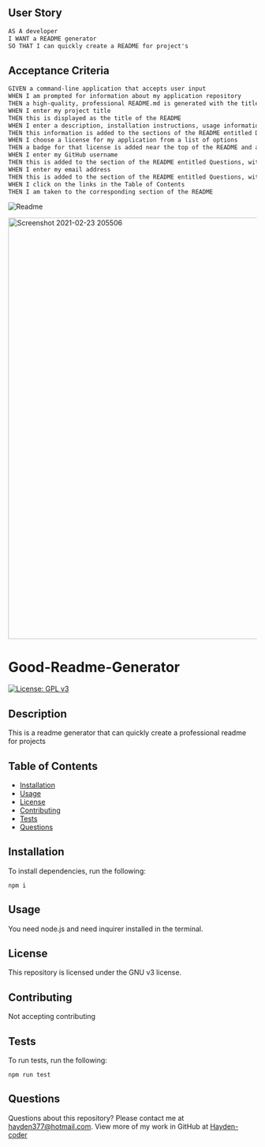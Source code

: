 ## User Story

```md
AS A developer
I WANT a README generator
SO THAT I can quickly create a README for project's
```
## Acceptance Criteria

```md
GIVEN a command-line application that accepts user input
WHEN I am prompted for information about my application repository
THEN a high-quality, professional README.md is generated with the title of my project and sections entitled Description, Table of Contents, Installation, Usage, License, Contributing, Tests, and Questions
WHEN I enter my project title
THEN this is displayed as the title of the README
WHEN I enter a description, installation instructions, usage information, contribution guidelines, and test instructions
THEN this information is added to the sections of the README entitled Description, Installation, Usage, Contributing, and Tests
WHEN I choose a license for my application from a list of options
THEN a badge for that license is added near the top of the README and a notice is added to the section of the README entitled License that explains which license the application is covered under
WHEN I enter my GitHub username
THEN this is added to the section of the README entitled Questions, with a link to my GitHub profile
WHEN I enter my email address
THEN this is added to the section of the README entitled Questions, with instructions on how to reach me with additional questions
WHEN I click on the links in the Table of Contents
THEN I am taken to the corresponding section of the README
```
![Readme](https://drive.google.com/file/d/1nX-7GBY0-NSJtMc5bibUZRKci9FZZ65I/view)

<img width="853" alt="Screenshot 2021-02-23 205506" src="https://user-images.githubusercontent.com/74078719/108949648-a639d500-7619-11eb-912c-77a3e492f0dc.png">




# Good-Readme-Generator

[![License: GPL v3](https://img.shields.io/badge/License-GPLv3-blue.svg)](https://www.gnu.org/licenses/gpl-3.0)

## Description

This is a readme generator that can quickly create a professional readme for projects

## Table of Contents

* [Installation](#installation)
* [Usage](#usage)
* [License](#license)
* [Contributing](#contributing)
* [Tests](#tests)
* [Questions](#questions)

## Installation

To install dependencies, run the following:

`
npm i
`

## Usage

You need node.js and need inquirer installed in the terminal.

## License

This repository is licensed under the GNU v3 license.

## Contributing

Not accepting contributing

## Tests

To run tests, run the following:

`
npm run test
`

## Questions

Questions about this repository? Please contact me at [hayden377@hotmail.com](mailto:hayden377@hotmail.com). View more of my work in GitHub at [Hayden-coder](https://github.com/Hayden-coder) 

